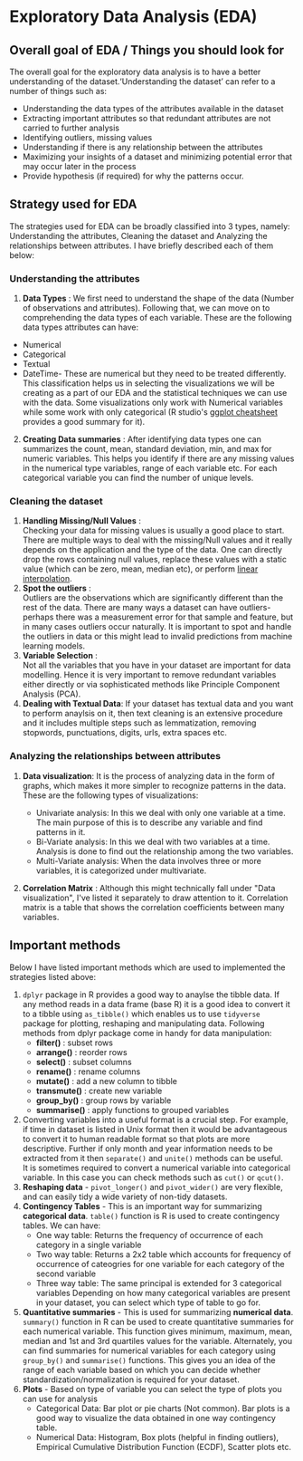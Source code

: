 # Exploratory Data Analysis (EDA)

## Overall goal of EDA / Things you should look for
The overall goal for the exploratory data analysis is to have a better understanding of the dataset.‘Understanding the dataset’ can refer to a number of things such as:  
* Understanding the data types of the attributes available in the dataset  
* Extracting important attributes so that redundant attributes are not carried to further analysis
* Identifying outliers, missing values 
* Understanding if there is any relationship between the attributes 
* Maximizing your insights of a dataset and minimizing potential error that may occur later in the process  
* Provide hypothesis (if required) for why the patterns occur. 

## Strategy used for EDA  
The strategies used for EDA can be broadly classified into 3 types, namely: Understanding the attributes, Cleaning the dataset and Analyzing the relationships between attributes. I have briefly described each of them below:  

### Understanding the attributes  

1. **Data Types** : We first need to understand the shape of the data (Number of observations and attributes). Following that, we can move on to comprehending the data types of each variable. These are the following data types attributes can have:  
* Numerical
* Categorical
* Textual
* DateTime- These are numerical but they need to be treated differently. 
This classification helps us in selecting the visualizations we will be creating as a part of our EDA and the statistical techniques we can use with the data. Some visualizations only work with Numerical variables while some work with only categorical (R studio's [ggplot cheatsheet](https://www.rstudio.com/resources/cheatsheets/) provides a good summary for it).  
2. **Creating Data summaries** : After identifying data types one can summarizes the count, mean, standard deviation, min, and max for numeric variables. This helps you identify if there are any missing values in the numerical type variables, range of each variable etc. For each categorical variable you can find the number of unique levels.

### Cleaning the dataset  

1. **Handling Missing/Null Values** :  
Checking your data for missing values is usually a good place to start. There are multiple ways to deal with the missing/Null values and it really depends on the application and the type of the data. One can directly drop the rows containing null values, replace these values with a static value (which can be zero, mean, median etc), or perform [linear interpolation](https://en.wikipedia.org/wiki/Linear_interpolation).
2. **Spot the outliers** :  
Outliers are the observations which are significantly different than the rest of the data. There are many ways a dataset can have outliers- perhaps there was a measurement error for that sample and feature, but in many cases outliers occur naturally. It is important to spot and handle the outliers in data or this might lead to invalid predictions from machine learning models.
3. **Variable Selection** :  
Not all the variables that you have in your dataset are important for data modelling. Hence it is very important to remove redundant variables either directly or via sophisticated methods like Principle Component Analysis (PCA). 
4. **Dealing with Textual Data**: If your dataset has textual data and you want to perform anaylsis on it, then text cleaning is an extensive procedure and it includes multiple steps such as lemmatization, removing stopwords, punctuations, digits, urls, extra spaces etc.

### Analyzing the relationships between attributes  
1. **Data visualization**: It is the process of analyzing data in the form of graphs, which makes it more simpler to recognize patterns in the data. These are the following types of visualizations:

    * Univariate analysis: In this we deal with only one variable at a time. The main purpose of this is to describe any variable and find patterns in it.  
    * Bi-Variate analysis: In this we deal with two variables at a time. Analysis is done to find out the relationship among the two variables.  
    * Multi-Variate analysis: When the data involves three or more variables, it is categorized under multivariate.  

2. **Correlation Matrix** : Although this might technically fall under "Data visualization", I've listed it separately to draw attention to it. Correlation matrix is a table that shows the correlation coefficients between many variables. 

## Important methods

Below I have listed important methods which are used to implemented the strategies listed above:
1. `dplyr` package in R provides a good way to anaylse the tibble data. If any method reads in a data frame (base R) it is a good idea to convert it to a tibble using `as_tibble()` which enables us to use `tidyverse` package for plotting, reshaping and manipulating data. Following methods from dplyr package come in handy for data manipulation:
    * **filter()** : subset rows  
    * **arrange()** : reorder rows  
    * **select()** : subset columns  
    * **rename()** : rename columns  
    * **mutate()** : add a new column to tibble  
    * **transmute()** : create new variable  
    * **group_by()** : group rows by variable  
    * **summarise()** : apply functions to grouped variables  
2. Converting variables into a useful format is a crucial step. For example, if time in dataset is listed in Unix format then it would be advantageous to convert it to human readable format so that plots are more descriptive. Further if only month and year information needs to be extracted from it then `separate()` and `unite()` methods can be useful.  
It is sometimes required to convert a numerical variable into categorical variable. In this case you can check methods such as `cut()` or `qcut()`.
3. **Reshaping data** - `pivot_longer()` and `pivot_wider()` are very flexible, and can easily tidy a wide variety of non-tidy datasets.  
4. **Contingency Tables** - This is an important way for summarizing **categorical data**. `table()` function is R is used to create contingency tables. We can have:  
    * One way table: Returns the frequency of occurrence of each category in a single variable
    * Two way table: Returns a 2x2 table which accounts for frequency of occurrence of cateogries for one variable for each category of the second variable
    * Three way table: The same principal is extended for 3 categorical variables
Depending on how many categorical variables are present in your dataset, you can select which type of table to go for.
5. **Quantitative summaries** - This is used for summarizing **numerical data**. `summary()` function in R can be used to create quantitative summaries for each numerical variable. This function gives minimum, maximum, mean, median and 1st and 3rd quartiles values for the variable. Alternately, you can find summaries for numerical variables for each category using `group_by()` and `summarise()` functions.
This gives you an idea of the range of each variable based on which you can decide whether standardization/normalization is required for your dataset.
6. **Plots** - Based on type of variable you can select the type of plots you can use for analysis
    * Categorical Data: Bar plot or pie charts (Not common). Bar plots is a good way to visualize the data obtained in one way contingency table.  
    * Numerical Data: Histogram, Box plots (helpful in finding outliers), Empirical Cumulative Distribution Function (ECDF), Scatter plots etc.